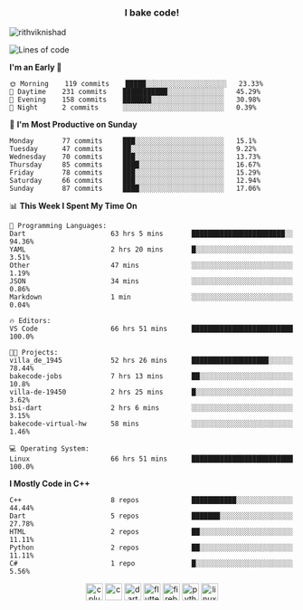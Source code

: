 <h3 align="center">I bake code!</h3>

<p align="left"> <img src="https://komarev.com/ghpvc/?username=rithviknishad" alt="rithviknishad" /> </p>

<!--START_SECTION:waka-->
![Lines of code](https://img.shields.io/badge/From%20Hello%20World%20I%27ve%20Written-23.4%20million%20lines%20of%20code-blue)

**I'm an Early 🐤** 

```text
🌞 Morning    119 commits    █████░░░░░░░░░░░░░░░░░░░░   23.33% 
🌆 Daytime    231 commits    ███████████░░░░░░░░░░░░░░   45.29% 
🌃 Evening    158 commits    ███████░░░░░░░░░░░░░░░░░░   30.98% 
🌙 Night      2 commits      ░░░░░░░░░░░░░░░░░░░░░░░░░   0.39%

```
📅 **I'm Most Productive on Sunday** 

```text
Monday       77 commits     ███░░░░░░░░░░░░░░░░░░░░░░   15.1% 
Tuesday      47 commits     ██░░░░░░░░░░░░░░░░░░░░░░░   9.22% 
Wednesday    70 commits     ███░░░░░░░░░░░░░░░░░░░░░░   13.73% 
Thursday     85 commits     ████░░░░░░░░░░░░░░░░░░░░░   16.67% 
Friday       78 commits     ███░░░░░░░░░░░░░░░░░░░░░░   15.29% 
Saturday     66 commits     ███░░░░░░░░░░░░░░░░░░░░░░   12.94% 
Sunday       87 commits     ████░░░░░░░░░░░░░░░░░░░░░   17.06%

```


📊 **This Week I Spent My Time On** 

```text
💬 Programming Languages: 
Dart                     63 hrs 5 mins       ███████████████████████░░   94.36% 
YAML                     2 hrs 20 mins       █░░░░░░░░░░░░░░░░░░░░░░░░   3.51% 
Other                    47 mins             ░░░░░░░░░░░░░░░░░░░░░░░░░   1.19% 
JSON                     34 mins             ░░░░░░░░░░░░░░░░░░░░░░░░░   0.86% 
Markdown                 1 min               ░░░░░░░░░░░░░░░░░░░░░░░░░   0.04%

🔥 Editors: 
VS Code                  66 hrs 51 mins      █████████████████████████   100.0%

🐱‍💻 Projects: 
villa_de_1945            52 hrs 26 mins      ███████████████████░░░░░░   78.44% 
bakecode-jobs            7 hrs 13 mins       ██░░░░░░░░░░░░░░░░░░░░░░░   10.8% 
villa-de-19450           2 hrs 25 mins       █░░░░░░░░░░░░░░░░░░░░░░░░   3.62% 
bsi-dart                 2 hrs 6 mins        ░░░░░░░░░░░░░░░░░░░░░░░░░   3.15% 
bakecode-virtual-hw      58 mins             ░░░░░░░░░░░░░░░░░░░░░░░░░   1.46%

💻 Operating System: 
Linux                    66 hrs 51 mins      █████████████████████████   100.0%

```

**I Mostly Code in C++** 

```text
C++                      8 repos             ███████████░░░░░░░░░░░░░░   44.44% 
Dart                     5 repos             ███████░░░░░░░░░░░░░░░░░░   27.78% 
HTML                     2 repos             ██░░░░░░░░░░░░░░░░░░░░░░░   11.11% 
Python                   2 repos             ██░░░░░░░░░░░░░░░░░░░░░░░   11.11% 
C#                       1 repo              █░░░░░░░░░░░░░░░░░░░░░░░░   5.56%

```



<!--END_SECTION:waka-->

<p align="center">
  <img src="https://devicons.github.io/devicon/devicon.git/icons/cplusplus/cplusplus-original.svg" alt="cplusplus" width="30" height="30"/>
  <img src="https://devicons.github.io/devicon/devicon.git/icons/c/c-original.svg" alt="c" width="30" height="30"/>
  <img src="https://www.vectorlogo.zone/logos/dartlang/dartlang-icon.svg" alt="dart" width="30" height="30"/>
  <img src="https://www.vectorlogo.zone/logos/flutterio/flutterio-icon.svg" alt="flutter" width="30" height="30"/> 
  <img src="https://www.vectorlogo.zone/logos/firebase/firebase-icon.svg" alt="firebase" width="30" height="30"/> 
  <img src="https://devicons.github.io/devicon/devicon.git/icons/python/python-original.svg" alt="python" width="30" height="30"/> 
  <img src="https://devicons.github.io/devicon/devicon.git/icons/linux/linux-original.svg" alt="linux" width="30" height="30"/> 
</p>
